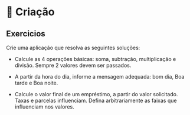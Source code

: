 # 📌 **Criação**
## **Exercicios**
Crie uma aplicação que resolva as seguintes soluções:
- Calcule as 4 operações básicas: soma, subtração, multiplicação e divisão. Sempre 2 valores devem ser passados.

- A partir da hora do dia, informe a mensagem adequada: bom dia, Boa tarde e Boa noite.

- Calcule o valor final de um empréstimo, a partir do valor solicitado. Taxas e parcelas influenciam. Defina arbitrariamente as faixas que influenciam nos valores.